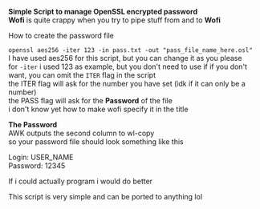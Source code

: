 **Simple Script to manage OpenSSL encrypted password**  
**Wofi** is quite crappy when you try to pipe stuff from and to **Wofi**  
  
How to create the password file  
  
```openssl aes256 -iter 123 -in pass.txt -out "pass_file_name_here.osl"```  
I have used aes256 for this script, but you can change it as you please  
for ```-iter``` i used 123 as example, but you don't need to use if if you don't want, you can omit the ```ITER``` flag in the script  
the ITER flag will ask for the number you have set (idk if it can only be a number)  
the PASS flag will ask for the **Password** of the file  
i don't know yet how to make wofi specify it in the title  

**The Password**  
AWK outputs the second column to wl-copy  
so your password file should look something like this  

Login: USER_NAME  
Password: 12345  

If i could actually program i would do better

This script is very simple and can be ported to anything lol
